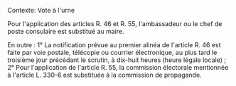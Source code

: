 Contexte: Vote à l'urne

Pour l'application des articles R. 46 et R. 55, l'ambassadeur ou le chef de poste consulaire est substitué au maire.

En outre : 1° La notification prévue au premier alinéa de l'article R. 46 est faite par voie postale, télécopie ou courrier électronique, au plus tard le troisième jour précédant le scrutin, à dix-huit heures (heure légale locale) ; 2° Pour l'application de l'article R. 55, la commission électorale mentionnée à l'article L. 330-6 est substituée à la commission de propagande.